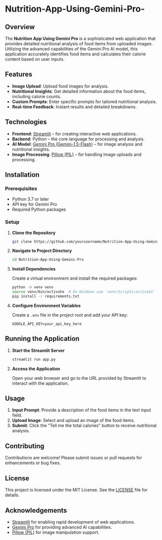 # Nutrition-App-Using-Gemini-Pro-



## Overview

The **Nutrition App Using Gemini Pro** is a sophisticated web application that provides detailed nutritional analysis of food items from uploaded images. Utilizing the advanced capabilities of the Gemini Pro AI model, this application accurately identifies food items and calculates their calorie content based on user inputs.

## Features

- **Image Upload**: Upload food images for analysis.
- **Nutritional Insights**: Get detailed information about the food items, including calorie counts.
- **Custom Prompts**: Enter specific prompts for tailored nutritional analysis.
- **Real-time Feedback**: Instant results and detailed breakdowns.

## Technologies

- **Frontend**: [Streamlit](https://streamlit.io/) – for creating interactive web applications.
- **Backend**: Python – the core language for processing and analysis.
- **AI Model**: [Gemini Pro (Gemini-1.5-Flash)](https://gemini.google.com/) – for image analysis and nutritional insights.
- **Image Processing**: [Pillow (PIL)](https://python-pillow.org/) – for handling image uploads and processing.

## Installation

### Prerequisites

- Python 3.7 or later
- API key for Gemini Pro
- Required Python packages

### Setup

1. **Clone the Repository**

    ```bash
    git clone https://github.com/yourusername/Nutrition-App-Using-Gemini-Pro.git
    ```

2. **Navigate to Project Directory**

    ```bash
    cd Nutrition-App-Using-Gemini-Pro
    ```

3. **Install Dependencies**

    Create a virtual environment and install the required packages:

    ```bash
    python -m venv venv
    source venv/bin/activate  # On Windows use `venv\Scripts\activate`
    pip install -r requirements.txt
    ```

4. **Configure Environment Variables**

    Create a `.env` file in the project root and add your API key:

    ```
    GOOGLE_API_KEY=your_api_key_here
    ```

## Running the Application

1. **Start the Streamlit Server**

    ```bash
    streamlit run app.py
    ```

2. **Access the Application**

    Open your web browser and go to the URL provided by Streamlit to interact with the application.

## Usage

1. **Input Prompt**: Provide a description of the food items in the text input field.
2. **Upload Image**: Select and upload an image of the food items.
3. **Submit**: Click the "Tell me the total calories" button to receive nutritional analysis.

## Contributing

Contributions are welcome! Please submit issues or pull requests for enhancements or bug fixes.

## License

This project is licensed under the MIT License. See the [LICENSE](LICENSE) file for details.

## Acknowledgements

- [Streamlit](https://streamlit.io/) for enabling rapid development of web applications.
- [Gemini Pro](https://gemini.google.com/) for providing advanced AI capabilities.
- [Pillow (PIL)](https://python-pillow.org/) for image manipulation support.

